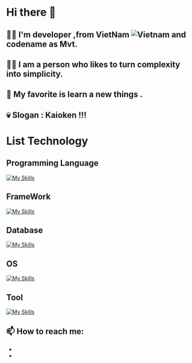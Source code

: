 # Hi there 👋
## 🙋‍♂️ I'm developer ,from VietNam ![Vietnam](https://raw.githubusercontent.com/stevenrskelton/flag-icon/master/png/16/country-4x3/vn.png "Vietnam") and codename as Mvt.
## 💁‍♂️ I am a person who likes to turn complexity into simplicity.
## 💋 My favorite is learn a new things .
## 💀 Slogan : Kaioken !!!
# List Technology
## Programming Language
[![My Skills](https://skillicons.dev/icons?i=c,cs,html,css,js,java,kotlin&theme=light)](https://skillicons.dev)
## FrameWork
[![My Skills](https://skillicons.dev/icons?i=bootstrap,nodejs,react&theme=light)](https://skillicons.dev)
## Database
[![My Skills](https://skillicons.dev/icons?i=mysql,mongodb&theme=light)](https://skillicons.dev)
## OS
[![My Skills](https://skillicons.dev/icons?i=linux&theme=light)](https://skillicons.dev)
## Tool
[![My Skills](https://skillicons.dev/icons?i=git,gitlab,jenkins,docker&theme=light)](https://skillicons.dev)
## 📫 How to reach me:
* [2.1]: http://i.imgur.com/P3YfQoD.png (facebook icon with padding)
* [2]: http://www.facebook.com/sieuphammaitien594

